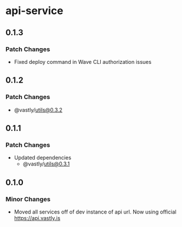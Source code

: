 # api-service

## 0.1.3

### Patch Changes

- Fixed deploy command in Wave CLI authorization issues

## 0.1.2

### Patch Changes

- @vastly/utils@0.3.2

## 0.1.1

### Patch Changes

- Updated dependencies
  - @vastly/utils@0.3.1

## 0.1.0

### Minor Changes

- Moved all services off of dev instance of api url. Now using official https://api.vastly.is
